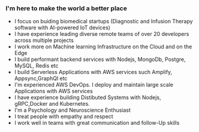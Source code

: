 ### I'm here to make the world a better place

- I focus on buiding biomedical startups (Diagnostic and Infusion Therapy software with AI-powered IoT devices)
- I have experience leading diverse remote teams of over 20 developers across multiple projects
- I work more on Machine learning Infrastructure on the Cloud and on the Edge
- I build performant backend services with Nodejs, MongoDb, Postgre, MySQL, Redis etc
- I build Serverless Applications with AWS services such Amplify, Appsync,GraphQl etc
- I'm experienced AWS DevOps. I deploy and maintain large scale Applications with AWS services
- I have experience building Distibuted Systems with Nodejs, gRPC,Docker and Kubernetes.
- I'm a Psychology and Neuroscience Enthusiast
- I treat people with empathy and respect
- I work well in teams with great communication and follow-Up skills
